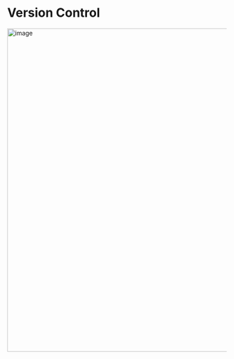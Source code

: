 # Version Control
<img width="742" alt="image" src="https://github.com/donghwui/Meta-Frontend-Developer/assets/63986023/e838d19b-b17f-45a2-b515-9e66631b158b">
